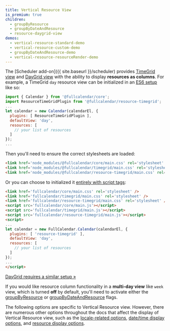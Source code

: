 ```yaml
---
title: Vertical Resource View
is_premium: true
children:
  - groupByResource
  - groupByDateAndResource
  - resource-daygrid-view
demos:
  - vertical-resource-standard-demo
  - vertical-resource-custom-demo
  - groupByDateAndResource-demo
  - vertical-resource-resourceRender-demo
---
```


The [Scheduler add-on]({{ site.baseurl }}/scheduler) provides [TimeGrid view](timegrid-view) and [DayGrid view](daygrid-view) with the ability to display **resources as columns**. For example, a TimeGrid `day` resource view can be initialized in an [ES6 setup](initialize-es6) like so:

```js
import { Calendar } from '@fullcalendar/core';
import ResourceTimeGridPlugin from '@fullcalendar/resource-timegrid';
...
let calendar = new Calendar(calendarEl, {
  plugins: [ ResourceTimeGridPlugin ],
  defaultView: 'day',
  resources: [
    // your list of resources
  ]
});
...
```

Then you'll need to ensure the correct stylesheets are loaded:

```html
<link href='node_modules/@fullcalendar/core/main.css' rel='stylesheet' />
<link href='node_modules/@fullcalendar/timegrid/main.css' rel='stylesheet' />
<link href='node_modules/@fullcalendar/resource-timegrid/main.css' rel='stylesheet' />
```

Or you can choose to initialized it [entirely with script tags](initialize-globals):

```html
<link href='fullcalendar/core/main.css' rel='stylesheet' />
<link href='fullcalendar/timegrid/main.css' rel='stylesheet' />
<link href='fullcalendar/resource-timegrid/main.css' rel='stylesheet' />
<script src='fullcalendar/core/main.js'></script>
<script src='fullcalendar/timegrid/main.js'></script>
<script src='fullcalendar/resource-timegrid/main.js'></script>
<script>
...
let calendar = new FullCalendar.Calendar(calendarEl, {
  plugins: [ 'resource-timegrid' ],
  defaultView: 'day',
  resources: [
    // your list of resources
  ]
});
...
</script>
```

[DayGrid requires a similar setup &raquo;](resource-daygrid-view)

If you would like resource column functionality in a **multi-day view** like `week` view, which is turned **off** by default, you'll need to activate either the [groupByResource](groupByResource) or [groupByDateAndResource](groupByDateAndResource) flags.

The following options are specific to Vertical Resource view. However, there are numerous other options throughout the docs that affect the display of Vertical Resource view, such as the [locale-related options](localization), [date/time display options](date-display), and [resource display options](resource-display).
